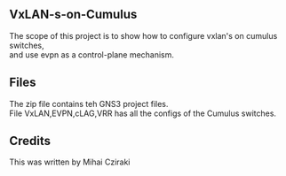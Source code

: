 <snippet>
  <content>

## VxLAN-s-on-Cumulus

The scope of this project is to show how to configure vxlan's on cumulus switches,
<br>and use evpn as a control-plane mechanism.

## Files

The zip file contains teh GNS3 project files.
<br>File VxLAN,EVPN,cLAG,VRR has all the configs of the Cumulus switches.

## Credits

This was written by Mihai Cziraki
</content>
</snippet>
